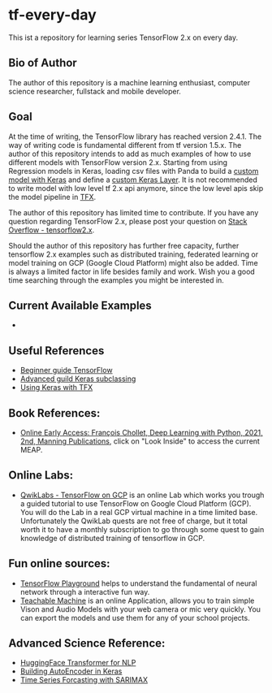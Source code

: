 # tf-every-day
This ist a repository for learning series TensorFlow 2.x on every day.

## Bio of Author
The author of this repository is a machine learning enthusiast, computer science researcher, fullstack and mobile developer.  

## Goal
At the time of writing, the TensorFlow library has reached version 2.4.1. The way of writing code is fundamental different from tf version 1.5.x.
The author of this repository intends to add as much examples of how to use different models with TensorFlow version 2.x. Starting from using Regression models in Keras, loading csv files with Panda to build a [custom model with Keras](https://www.tensorflow.org/tutorials/customization/custom_training_walkthrough) and define a [custom Keras Layer](https://www.tensorflow.org/tutorials/customization/custom_layers). It is not recommended to write model with low level tf 2.x api anymore, since the low level apis skip the model pipeline in [TFX](https://www.tensorflow.org/tfx/guide).

The author of this repository has limited time to contribute. If you have any question regarding TensorFlow 2.x, please post your question on [Stack Overflow - tensorflow2.x](https://stackoverflow.com/questions/tagged/tensorflow2.x). 

Should the author of this repository has further free capacity, further tensorflow 2.x examples such as distributed training, federated learning or model training on GCP (Google Cloud Platform) might also be added. Time is always a limited factor in life besides family and work. Wish you a good time searching through the examples you might be interested in.

## Current Available Examples

* []()

## Useful References
* [Beginner guide TensorFlow](https://www.tensorflow.org/overview)
* [Advanced guild Keras subclassing](https://www.tensorflow.org/tutorials/quickstart/advanced)
* [Using Keras with TFX](https://www.tensorflow.org/tfx/guide/keras)

## Book References:
* [Online Early Access: François Chollet, Deep Learning with Python, 2021, 2nd, Manning Publications](https://www.manning.com/books/deep-learning-with-python-second-edition), click on "Look Inside" to access the current MEAP.

## Online Labs:
* [QwikLabs - TensorFlow on GCP](https://www.qwiklabs.com/quests/83?catalog_rank=%7B%22rank%22%3A3%2C%22num_filters%22%3A0%2C%22has_search%22%3Atrue%7D&search_id=9114382) is an online Lab which works you trough a guided tutorial to use TensorFlow on Google Cloud Platform (GCP). You will do the Lab in a real GCP virtual machine in a time limited base. Unfortunately the QwikLab quests are not free of charge, but it total worth it to have a monthly subscription to go through some quest to gain knowledge of distributed training of tensorflow in GCP.

## Fun online sources:
* [TensorFlow Playground](https://playground.tensorflow.org/) helps to understand the fundamental of neural network through a interactive fun way.
* [Teachable Machine](https://teachablemachine.withgoogle.com/) is an online Application, allows you to train simple Vison and Audio Models with your web camera or mic very quickly. You can export the models and use them for any of your school projects.

## Advanced Science Reference:
* [HuggingFace Transformer for NLP](https://huggingface.co/transformers/index.html)
* [Building AutoEncoder in Keras](https://blog.keras.io/building-autoencoders-in-keras.html)
* [Time Series Forcasting with SARIMAX](https://www.statsmodels.org/stable/generated/statsmodels.tsa.statespace.sarimax.SARIMAX.html)
